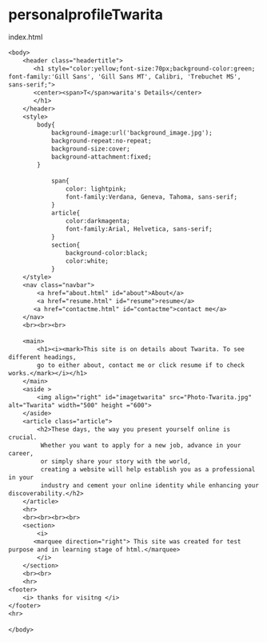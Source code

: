 # personalprofileTwarita
index.html
<html>
    <head>
<title>
    twarita information
</title>
<link rel = "icon" href="Tlettertitle.jpg" type="image/x-icon">
<link rel="stylesheet" href=".\style\style.css">

</head>
    
    <body>
        <header class="headertitle">
           <h1 style="color:yellow;font-size:70px;background-color:green; font-family:'Gill Sans', 'Gill Sans MT', Calibri, 'Trebuchet MS', sans-serif;">
           <center><span>T</span>warita's Details</center> 
           </h1>
        </header>
        <style>
            body{
                background-image:url('background_image.jpg');
                background-repeat:no-repeat;
                background-size:cover;
                background-attachment:fixed;
            }
              
                span{
                    color: lightpink;
                    font-family:Verdana, Geneva, Tahoma, sans-serif;
                }
                article{
                    color:darkmagenta;
                    font-family:Arial, Helvetica, sans-serif;
                }
                section{
                    background-color:black;
                    color:white;
                }
        </style>
        <nav class="navbar">
            <a href="about.html" id="about">About</a>
            <a href="resume.html" id="resume">resume</a>
           <a href="contactme.html" id="contactme">contact me</a>
        </nav>
        <br><br><br>
        
        <main>
            <h1><i><mark>This site is on details about Twarita. To see different headings,
            go to either about, contact me or click resume if to check works.</mark></i></h1>
        </main>
        <aside >
            <img align="right" id="imagetwarita" src="Photo-Twarita.jpg" alt="Twarita" width="500" height ="600">
        </aside>
        <article class="article">
            <h2>These days, the way you present yourself online is crucial.
             Whether you want to apply for a new job, advance in your career, 
             or simply share your story with the world, 
             creating a website will help establish you as a professional in your
             industry and cement your online identity while enhancing your discoverability.</h2>
        </article>
        <hr>
        <br><br><br><br>
        <section>
            <i>
           <marquee direction="right"> This site was created for test purpose and in learning stage of html.</marquee>
            </i>
        </section>
        <br><br>
        <hr>
    <footer>
        <i> thanks for visitng </i>
    </footer>
    <hr>

    </body>
</html>
